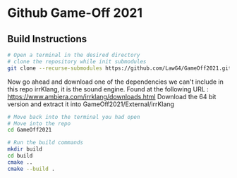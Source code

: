 # Github Game-Off 2021

## **Build Instructions**

```bash
# Open a terminal in the desired directory
# clone the repository while init submodules
git clone --recurse-submodules https://github.com/LawG4/GameOff2021.git
```

Now go ahead and download one of the dependencies we can't include in this repo
irrKlang, it is the sound engine. Found at the following URL : https://www.ambiera.com/irrklang/downloads.html
Download the 64 bit version and extract it into GameOff2021/External/irrKlang

```bash
# Move back into the terminal you had open
# Move into the repo
cd GameOff2021

# Run the build commands
mkdir build
cd build
cmake ..
cmake --build .
```

